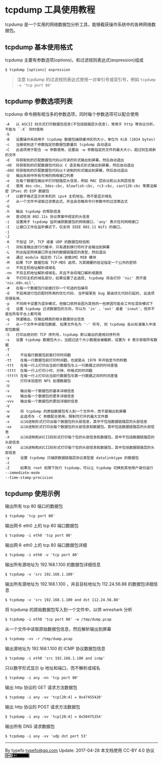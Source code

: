 # tcpdump 工具使用教程

tcpdump 是一个实用的网络数据包分析工具，能够截获操作系统中的各种网络数据包。

## tcpdump 基本使用格式

tcpdump 主要有参数选项(options)，和过滤规则表达式(expression)组成

```
$ tcpdump [options] expression
```

> 注意 tcpdump 的过滤规则表达式使用一对单引号或双引号，例如 `tcpdump -v 'tcp port 80'`

## tcpdump 参数选项列表

tcpdump 命令拥有相当多的参数选项，同时每个参数选项可以配合使用

```
-A   以 ASCII 码方式打印数据包信息(不包括链路层头信息)，常用于 http 等协议分析，不能与 `-X` 同时使用
-b
-B   设置操作系统用于 tcpdump 数据包捕获缓冲区的大小，单位为 KiB (1024 bytes)
-c   当接收到这个参数指定的数据包数量后 tcpdump 自动退出
-C   此选项用于配合 -w 参数使用，设置由 -w 参数指定的文件的最大大小，超过则生成新的文件
-d   将获取到的匹配数据包代码以可读的形式输出到屏幕，然后自动退出
-dd  将获取到的匹配数据包代码以 C 语言格式形式输出到屏幕，然后自动退出
-ddd 将获取到的匹配数据包代码以十进制的形式输出到屏幕，然后自动退出
-D   输出系统中所有可用的网络接口列表
-e   在每个数据包输出中打印链路层头信息，例如 MAC 层协议和以太网层信息
-E   使用 des-cbc, 3des-cbc, blowfish-cbc, rc3-cbc, cast128-cbc 等算法解密 IPsec 的 ESP 数据包
-f   以数字格式显示非本机的 ipv4 主机地址，而不是显示域名
-F   从一个文件中读取过滤表达式，并且会忽略命令行参数中的过滤表达式
-G
-h   输出 tcpdump 的帮助信息
-H   尝试检测 802.11s 协议草案中规定的头信息
-i   设置用于 tcpdump 监听捕获数据包的网络接口，'any' 表示任何网络接口
-I   让接口工作在监听模式下，仅支持 IEEE 802.11 WiFi 的接口， 
-j
-J
-K   不验证 IP, TCP 或者 UDP 的数据包校验和
-l   对标准输出进行行缓冲，只有遇到换行符时才会输出到屏幕
-L   列出指定网络接口所支持的数据链路层的类型，然后退出
-m   通过 module 指定的 file 装载SMI MIB 模块
-M   如果 TCP 数据包有 TCP-MD5 选项，为其摘要的验证指定一个公共的密钥
-n   不将主机地址解析成域名
-nn  不将主机地址解析成域名，并且不会将端口解析成服务
-N   不打印主机的域名部分，如果设置了此选现, tcpdump 将会打印 'nic' 而不是 'nic.ddn.mil'.
-#   在每一个数据包行前面打印一个可选的包编号
-O   不启用进行包匹配时所用的优化代码. 当怀疑某些 bug 是由优化代码引起的, 此选项将很有用.
-p   不将网卡设置为混杂模式，但接口依然会因为其他的一些原因可能会工作在混杂模式下
-Q   设置 tcpdump 过滤数据包的方向，可以为 'in' 、'out' 或者 'inout'，但并不是在所有平台上都可用
-q   快速输出，仅输出精简的相关数据协议信息
-r   从一个文件中读取包数据. 如果文件名为 '-' 符号, 则 tcpdump 会从标准输入中读取包数据
-S   打印出绝对的 TCP 序列号，tcpdump 默认输出的是相对序列号
-s   设置 tcpdump 数据包大小，当超过这个大小数据会被截断，设置为 0 表示获取所有数据
-T
-t     不在每行数据包前面打印时间戳
-tt    在每一行数据包前打印时间戳，也就是从 1970 年开始至今的秒数
-ttt   在每一行上打印出当前行数据包与上一行数据之间的时间差值
-tttt  在每一行上打印小时、分钟、秒格式的时间戳
-ttttt 在每一行上打印出当前行数据包与第一行数据之间的时间差值
-u     打印未加密的 NFS 处理数据包
-U
-v     输出每一个数据包的基本详细信息
-vv    输出每一个数据包的更多详细信息
-vvv   输出每一个数据包的更加详细的信息
-V
-w     将 tcpdump 的原始数据包写入到一个文件中，而不是输出到屏幕
-W     此选项与 -C 参数配合使用，限制可打开的最大文件数
-x     以16进制形式打印出每个数据包的头部信息，其中不包括数据链路层的头部信息
-xx    以16进制形式打印出每个数据包的头部信息和数据包，其中包括数据链路层的头部信息
-X     以16进制和ASCII码形式打印每个包的头部信息和数据包，其中不包括数据链路层的头部信息
-XX    以16进制和ASCII码形式打印每个包的头部信息和数据包，其中包括数据链路层的头部信息
-y     设置 tcpdump 只捕获数据链路层协议类型是 datalinktype 的数据包
-z
-Z     如果在 root 权限下执行 tcpdump，可以让 tcpdump 切换到其他用户身份运行
--immediate-mode
--time-stamp-precision
```

## tcpdump 使用示例


输出所有 tcp 80 端口的数据包

```
$ tcpdump 'tcp port 80'
```

输出网卡 eth0 上的 tcp 80 端口数据包

```
$ tcpdump -i eth0 'tcp port 80'
```

输出网卡 eth0 上的 tcp 80 端口数据包详细

```
$ tcpdump -i eth0 -v 'tcp port 80'
```

输出所有源地址为 192.168.1.100 的数据包详细信息

```
$ tcpdump -v 'src 192.168.1.100'
```

输出所有源地址为 192.168.1.100 ，并且目标地址为 112.24.56.88 的数据包详细信息

```
$ tcpdump -v 'src 192.168.1.100 and dst 112.24.56.88'
```

将 tcpdump 的原始数据包写入到一个文件中，以供 wireshark 分析

```
$ tcpdump -i eth0 'tcp port 80' -w /tmp/dump.pcap
```

从一个文件中读取原始数据包信息，然后解析输出到屏幕

```
$ tcpdump -vv -r /tmp/dump.pcap
```

输出源地址为 192.168.1.100 的 ICMP 协议数据包信息

```
$ tcpdump -i eth0 'src 192.168.1.100 and icmp'
```

只以数字形式显示 ip 地址和端口，而不解析成域名

```
$ tcpdump -i any -nn 'tcp port 80'
```

输出 http 协议的 GET 请求方法数据包

```
$ tcpdump -i any -vv 'tcp[20:4] = 0x47455420'
```

输出 http 协议的 POST 请求方法数据包

```
$ tcpdump -i any -vv 'tcp[20:4] = 0x504f5354'
```

输出所有 DNS 请求数据包

```
$ tcpdump -i any -vv 'udp dst port 53'
```

-------------------------------------------------------------------------------

By typefo typefo@qq.com Update: 2017-04-28 本文档使用 CC-BY 4.0 协议 ![by](../img/by.png)